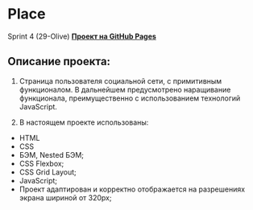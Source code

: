 # Place

Sprint 4 (29-Olive)
**[Проект на GitHub Pages](https://andrey-71.github.io/mesto/index.html)**

## Описание проекта:
1. Страница пользователя социальной сети, с примитивным функционалом. В дальнейшем предусмотрено наращивание функционала, преимущественно с использованием технологий JavaScript.

2. В настоящем проекте использованы:
* HTML
* CSS
* БЭМ, Nested БЭМ;
* CSS Flexbox;
* CSS Grid Layout;
* JavaScript;
* Проект адаптирован и корректно отображается на разрешениях экрана шириной от 320px;



